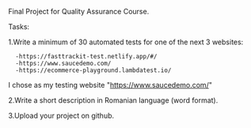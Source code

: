 Final Project for Quality Assurance Course.

Tasks: 

   1.Write a minimum of 30 automated tests for one of the next 3 websites:
   
      -https://fasttrackit-test.netlify.app/#/
      -https://www.saucedemo.com/
      -https://ecommerce-playground.lambdatest.io/
I chose as my testing website "https://www.saucedemo.com/"

   2.Write a short description in Romanian language
(word format).

   3.Upload your project on github.
